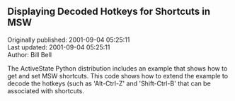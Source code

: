 ## Displaying Decoded Hotkeys for Shortcuts in MSW  
Originally published: 2001-09-04 05:25:11  
Last updated: 2001-09-04 05:25:11  
Author: Bill Bell  
  
The ActiveState Python distribution includes an example that shows how to get and set MSW shortcuts. This code shows how to extend the example to decode the hotkeys (such as 'Alt-Ctrl-Z' and 'Shift-Ctrl-B' that can be associated with shortcuts.